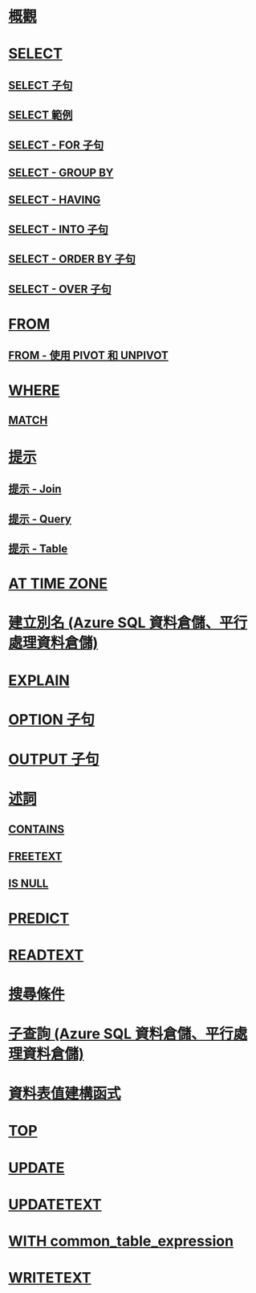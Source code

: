 # [概觀](queries.md)  
# [SELECT](select-transact-sql.md)  
## [SELECT 子句](select-clause-transact-sql.md)  
## [SELECT 範例](select-examples-transact-sql.md)  
## [SELECT - FOR 子句](select-for-clause-transact-sql.md)  
## [SELECT - GROUP BY](select-group-by-transact-sql.md)  
## [SELECT - HAVING](select-having-transact-sql.md)  
## [SELECT - INTO 子句](select-into-clause-transact-sql.md)  
## [SELECT - ORDER BY 子句](select-order-by-clause-transact-sql.md)  
## [SELECT - OVER 子句](select-over-clause-transact-sql.md)  
# [FROM](from-transact-sql.md)  
## [FROM - 使用 PIVOT 和 UNPIVOT](from-using-pivot-and-unpivot.md)  
# [WHERE](where-transact-sql.md)  
## [MATCH](match-sql-graph.md)  
# [提示](hints-transact-sql.md)  
## [提示 - Join](hints-transact-sql-join.md)  
## [提示 - Query](hints-transact-sql-query.md)  
## [提示 - Table](hints-transact-sql-table.md)  
# [AT TIME ZONE](at-time-zone-transact-sql.md)  
# [建立別名 (Azure SQL 資料倉儲、平行處理資料倉儲)](aliasing-azure-sql-data-warehouse-parallel-data-warehouse.md)  
# [EXPLAIN](explain-transact-sql.md)  
# [OPTION 子句](option-clause-transact-sql.md)  
# [OUTPUT 子句](output-clause-transact-sql.md)  
# [述詞](predicates.md)  
## [CONTAINS](contains-transact-sql.md)  
## [FREETEXT](freetext-transact-sql.md)  
## [IS NULL](is-null-transact-sql.md)  
# [PREDICT](predict-transact-sql.md)
# [READTEXT](readtext-transact-sql.md)  
# [搜尋條件](search-condition-transact-sql.md)  
# [子查詢 (Azure SQL 資料倉儲、平行處理資料倉儲)](subqueries-azure-sql-data-warehouse-parallel-data-warehouse.md)  
# [資料表值建構函式](table-value-constructor-transact-sql.md)  
# [TOP](top-transact-sql.md)  
# [UPDATE](update-transact-sql.md)  
# [UPDATETEXT](updatetext-transact-sql.md)  
# [WITH common_table_expression](with-common-table-expression-transact-sql.md)  
# [WRITETEXT](writetext-transact-sql.md)  

